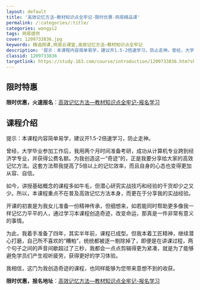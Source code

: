 ```yaml
---
layout: default
title: '高效记忆方法—教材知识点全牢记-限时优惠-网易精品课'
permalink: /:categories/:title/
categories: wangyi2
tags: 网易提供
cover: 1209733836.jpg
keywords: 精选网课,网易云课堂,高效记忆方法—教材知识点全牢记
description: '提示：本课程内容简单易学，建议开1.5-2倍速学习，防止走神。曾经，大学毕业参加工作后，我用两个月时间准备考研，成功从计'
classid: 1209733836
targetlink: https://study.163.com/course/introduction/1209733836.htm?share=1&shareId=1025206652&utm_campaign=share&utm_medium=iphoneShare&utm_source=&utm_u=1025206652
---
```


## 限时特惠

**限时优惠，火速报名**：[高效记忆方法—教材知识点全牢记-报名学习](https://study.163.com/course/introduction/1209733836.htm?share=1&shareId=1025206652&utm_campaign=share&utm_medium=iphoneShare&utm_source=&utm_u=1025206652)

## 课程介绍

提示：本课程内容简单易学，建议开1.5-2倍速学习，防止走神。

曾经，大学毕业参加工作后，我用两个月时间准备考研，成功从计算机专业跨到经济学专业，并获得公费名额。为我创造这一“奇迹”的，正是我要分享给大家的高效记忆方法。这套方法帮我提高了5倍以上的记忆效率，而且自身的心态也变得更加从容、自信。

如今，讲授基础概念的课程多如牛毛，但潜心研究实战技巧和经验的干货却少之又少。所以，本课程重点不在普及高效记忆方法本身，而更在于分享我的实战经验。

开课的初衷是为我女儿准备一份精神传承，但细想来，如若能同时帮助更多像我一样记忆力平平的人，通过学习本课程创造奇迹，改变命运，那真是一件非常有意义的事情。

为此，我着手准备了四年，其实半年前，课程已成型。但我本着工匠精神，继续潜心打磨，自己所不喜欢的“糟粕”，统统都被逐一剔除掉了，即便是在讲课过程，两个句子之间的声音间歇超过了三秒，我都会一点点剪辑得更为紧凑，就是为了能够避免学员们产生视听疲劳，获得更好的学习体验。

我相信，这门为我创造奇迹的课程，也同样能够为您带来意想不到的收获。

**限时优惠，报名地址**：[高效记忆方法—教材知识点全牢记-报名学习](https://study.163.com/course/introduction/1209733836.htm?share=1&shareId=1025206652&utm_campaign=share&utm_medium=iphoneShare&utm_source=&utm_u=1025206652)

